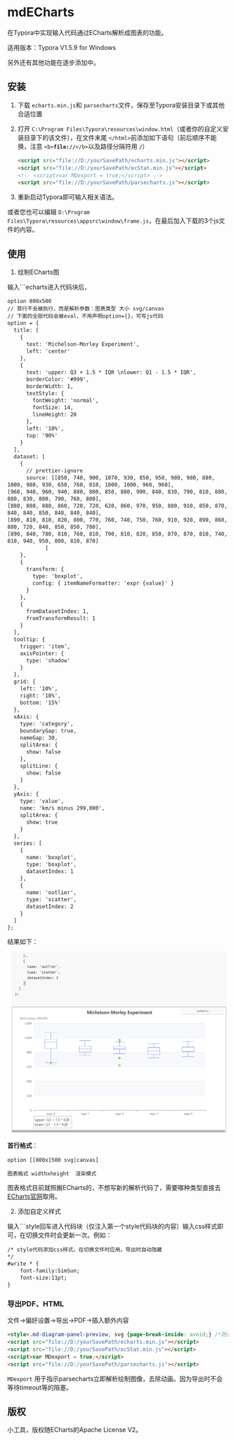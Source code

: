 # mdECharts

在Typora中实现输入代码通过ECharts解析成图表的功能。

适用版本：Typora V1.5.9 for Windows

另外还有其他功能在逐步添加中。

## 安装

1. 下载 `echarts.min.js`和 `parsecharts`文件，保存至Typora安装目录下或其他合适位置
2. 打开 `C:\Program Files\Typora\resources\window.html`（或者你的自定义安装目录下的该文件），在文件末尾 `</html>`前添加如下语句（前后顺序不能换，注意 `<b>`**`file://`**`</b>`以及路径分隔符用 **`/`**）

   ```html
   <script src="file://D:/yourSavePath/echarts.min.js"></script>
   <script src="file://D:/yourSavePath/ecStat.min.js"></script>
   <!-- <script>var MDexport = true;</script> -->
   <script src="file://D:/yourSavePath/parsecharts.js"></script>
   ```
3. 重新启动Typora即可输入相关语法。

或者您也可以编辑 `D:\Program Files\Typora\resources\appsrc\window\frame.js`，在最后加入下载的3个js文件的内容。

## 使用

1. 绘制ECharts图

输入\`\`\`echarts进入代码块后，

```echarts
option 800x500
// 首行不会被执行，而是解析参数：图表类型 大小 svg/canvas
// 下面的全部代码会被eval，不用声明option={}，可写js代码
option = {
  title: [
    {
      text: 'Michelson-Morley Experiment',
      left: 'center'
    },
    {
      text: 'upper: Q3 + 1.5 * IQR \nlower: Q1 - 1.5 * IQR',
      borderColor: '#999',
      borderWidth: 1,
      textStyle: {
        fontWeight: 'normal',
        fontSize: 14,
        lineHeight: 20
      },
      left: '10%',
      top: '90%'
    }
  ],
  dataset: [
    {
      // prettier-ignore
      source: [[850, 740, 900, 1070, 930, 850, 950, 980, 980, 880, 1000, 980, 930, 650, 760, 810, 1000, 1000, 960, 960],
[960, 940, 960, 940, 880, 800, 850, 880, 900, 840, 830, 790, 810, 880, 880, 830, 800, 790, 760, 800],
[880, 880, 880, 860, 720, 720, 620, 860, 970, 950, 880, 910, 850, 870, 840, 840, 850, 840, 840, 840],
[890, 810, 810, 820, 800, 770, 760, 740, 750, 760, 910, 920, 890, 860, 880, 720, 840, 850, 850, 780],
[890, 840, 780, 810, 760, 810, 790, 810, 820, 850, 870, 870, 810, 740, 810, 940, 950, 800, 810, 870]
            ]
    },
    {
      transform: {
        type: 'boxplot',
        config: { itemNameFormatter: 'expr {value}' }
      }
    },
    {
      fromDatasetIndex: 1,
      fromTransformResult: 1
    }
  ],
  tooltip: {
    trigger: 'item',
    axisPointer: {
      type: 'shadow'
    }
  },
  grid: {
    left: '10%',
    right: '10%',
    bottom: '15%'
  },
  xAxis: {
    type: 'category',
    boundaryGap: true,
    nameGap: 30,
    splitArea: {
      show: false
    },
    splitLine: {
      show: false
    }
  },
  yAxis: {
    type: 'value',
    name: 'km/s minus 299,000',
    splitArea: {
      show: true
    }
  },
  series: [
    {
      name: 'boxplot',
      type: 'boxplot',
      datasetIndex: 1
    },
    {
      name: 'outlier',
      type: 'scatter',
      datasetIndex: 2
    }
  ]
};
```

结果如下：

![image-20230327001304483](./README.assets/image-20230327001304483.png)

**首行格式**：

`option [[800x]500 svg|canvas]`

`图表格式 widthxheight  渲染模式`

图表格式目前就照搬ECharts的，不想写新的解析代码了，需要哪种类型直接去[ECharts官网](https://echarts.apache.org/examples/en/index.html)取用。

2. 添加自定义样式

输入\`\`\`style回车进入代码块（仅注入第一个style代码块的内容）输入css样式即可，在切换文件时会更新一次。例如：

```style
/* style代码添加css样式，在切换文件时应用，导出时自动隐藏
*/
#write * {
	font-family:SimSun;
	font-size:11pt;
}
```

### 导出PDF、HTML

文件->偏好设置->导出->PDF->插入额外内容

```html
<style>.md-diagram-panel-preview, svg {page-break-inside: avoid;} /*防止图像被分隔在两页*/</style>
<script src="file://D:/yourSavePath/echarts.min.js"></script>
<script src="file://D:/yourSavePath/ecStat.min.js"></script>
<script>var MDexport = true;</script>
<script src="file://D:/yourSavePath/parsecharts.js"></script>
```

`MDexport` 用于指示parsecharts立即解析绘制图像，去除动画。因为导出时不会等待timeout等的阻塞。

## 版权

小工具，版权随ECharts的Apache License V2。
